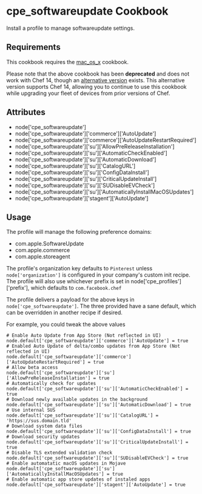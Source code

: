 cpe_softwareupdate Cookbook
========================
Install a profile to manage softwareupdate settings.

Requirements
----------
This cookbook requires the [mac_os_x](https://supermarket.chef.io/cookbooks/mac_os_x) cookbook.

Please note that the above cookbook has been **deprecated** and does not work with Chef 14, though an [alternative version](https://github.com/erikng/mac_os_x) exists. This alternative version supports Chef 14, allowing you to continue to use this cookbook while upgrading your fleet of devices from prior versions of Chef.

Attributes
----------
* node['cpe_softwareupdate']
* node['cpe_softwareupdate']['commerce']['AutoUpdate']
* node['cpe_softwareupdate']['commerce']['AutoUpdateRestartRequired']
* node['cpe_softwareupdate']['su']['AllowPreReleaseInstallation']
* node['cpe_softwareupdate']['su']['AutomaticCheckEnabled']
* node['cpe_softwareupdate']['su']['AutomaticDownload']
* node['cpe_softwareupdate']['su']['CatalogURL']
* node['cpe_softwareupdate']['su']['ConfigDataInstall']
* node['cpe_softwareupdate']['su']['CriticalUpdateInstall']
* node['cpe_softwareupdate']['su']['SUDisableEVCheck']
* node['cpe_softwareupdate']['su']['AutomaticallyInstallMacOSUpdates']
* node['cpe_softwareupdate']['stagent']['AutoUpdate']

Usage
-----
The profile will manage the following preference domains:
- com.apple.SoftwareUpdate
- com.apple.commerce
- com.apple.storeagent

The profile's organization key defaults to `Pinterest` unless `node['organization']` is
configured in your company's custom init recipe. The profile will also use
whichever prefix is set in node['cpe_profiles']['prefix'], which defaults to `com.facebook.chef`

The profile delivers a payload for the above keys in `node['cpe_softwareupdate']`.  The three provided have a sane default, which can be overridden in another recipe if desired.

For example, you could tweak the above values

    # Enable Auto Update from App Store (Not reflected in UI)
    node.default['cpe_softwareupdate']['commerce']['AutoUpdate'] = true
    # Enabled Auto Update of delta/combo updates from App Store (Not reflected in UI)
    node.default['cpe_softwareupdate']['commerce']['AutoUpdateRestartRequired'] = true
    # Allow beta access
    node.default['cpe_softwareupdate']['su']['AllowPreReleaseInstallation'] = true
    # Automatically check for updates
    node.default['cpe_softwareupdate']['su']['AutomaticCheckEnabled'] = true
    # Download newly available updates in the background
    node.default['cpe_softwareupdate']['su']['AutomaticDownload'] = true
    # Use internal SUS
    node.default['cpe_softwareupdate']['su']['CatalogURL'] = 'https://sus.domain.tld'
    # Download system data files
    node.default['cpe_softwareupdate']['su']['ConfigDataInstall'] = true
    # Download security updates
    node.default['cpe_softwareupdate']['su']['CriticalUpdateInstall'] = true
    # Disable TLS extended validation check
    node.default['cpe_softwareupdate']['su']['SUDisableEVCheck'] = true
    # Enable automatatic macOS updates in Mojave
    node.default['cpe_softwareupdate']['su']['AutomaticallyInstallMacOSUpdates'] = true
    # Enable automatic app store updates of instaled apps
    node.default['cpe_softwareupdate']['stagent']['AutoUpdate'] = true
